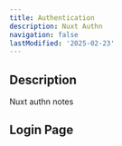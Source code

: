 ```yaml
---
title: Authentication
description: Nuxt Authn
navigation: false
lastModified: '2025-02-23'
---
```


## Description

Nuxt authn notes

## Login Page

```vue

```
